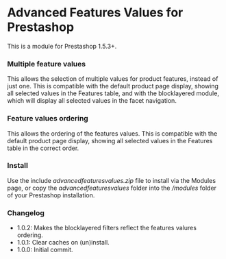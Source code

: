 # Advanced Features Values for Prestashop
This is a module for Prestashop 1.5.3+.
### Multiple feature values
This allows the selection of multiple values for product features, instead of just one. This is compatible with the default product page display, showing all selected values in the Features table, and with the blocklayered module, which will display all selected values in the facet navigation.
### Feature values ordering
This allows the ordering of the features values. This is compatible with the default product page display, showing all selected values in the Features table in the correct order.

### Install
Use the include *advancedfeaturesvalues.zip* file to install via the Modules page, or copy the *advancedfeaturesvalues* folder into the */modules* folder of your Prestashop installation.

### Changelog
* 1.0.2: Makes the blocklayered filters reflect the features valures ordering.
* 1.0.1: Clear caches on (un)install.
* 1.0.0: Initial commit.